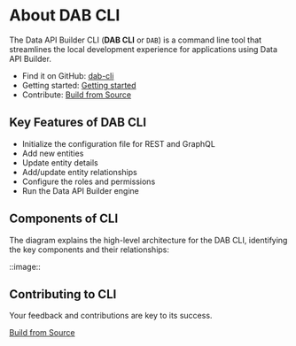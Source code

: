 # About DAB CLI

The Data API Builder CLI (**DAB CLI** or `DAB`) is a command line tool that streamlines the local development experience for applications using Data API Builder.

- Find it on GitHub: [dab-cli](https://github.com/Azure/hawaii-cli/)
- Getting started: [Getting started](./getting-started-dab-cli.md)
- Contribute: [Build from Source](../../src/Hawaii-Cli/CONTRIBUTING.md)

## Key Features of DAB CLI

- Initialize the configuration file for REST and GraphQL
- Add new entities
- Update entity details
- Add/update entity relationships
- Configure the roles and permissions
- Run the Data API Builder engine

## Components of CLI

The diagram explains the high-level architecture for the DAB CLI, identifying the key components and their relationships:

::image::

## Contributing to CLI

Your feedback and contributions are key to its success.

[Build from Source](../../src/Hawaii-Cli/CONTRIBUTING.md)
